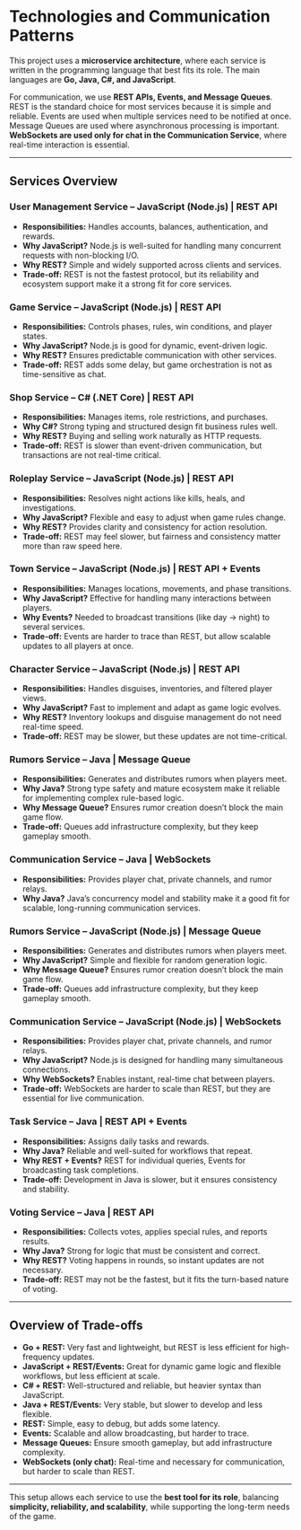 # Technologies and Communication Patterns

This project uses a **microservice architecture**, where each service is written in the programming language that best fits its role. The main languages are **Go, Java, C#, and JavaScript**.

For communication, we use **REST APIs, Events, and Message Queues**. REST is the standard choice for most services because it is simple and reliable. Events are used when multiple services need to be notified at once. Message Queues are used where asynchronous processing is important.  
**WebSockets are used only for chat in the Communication Service**, where real-time interaction is essential.

---

## Services Overview

### User Management Service – JavaScript (Node.js) | REST API
- **Responsibilities:** Handles accounts, balances, authentication, and rewards.  
- **Why JavaScript?** Node.js is well-suited for handling many concurrent requests with non-blocking I/O.  
- **Why REST?** Simple and widely supported across clients and services.  
- **Trade-off:** REST is not the fastest protocol, but its reliability and ecosystem support make it a strong fit for core services.  

### Game Service – JavaScript (Node.js) | REST API
- **Responsibilities:** Controls phases, rules, win conditions, and player states.  
- **Why JavaScript?** Node.js is good for dynamic, event-driven logic.  
- **Why REST?** Ensures predictable communication with other services.  
- **Trade-off:** REST adds some delay, but game orchestration is not as time-sensitive as chat.  

### Shop Service – C# (.NET Core) | REST API
- **Responsibilities:** Manages items, role restrictions, and purchases.  
- **Why C#?** Strong typing and structured design fit business rules well.  
- **Why REST?** Buying and selling work naturally as HTTP requests.  
- **Trade-off:** REST is slower than event-driven communication, but transactions are not real-time critical.  

### Roleplay Service – JavaScript (Node.js) | REST API
- **Responsibilities:** Resolves night actions like kills, heals, and investigations.  
- **Why JavaScript?** Flexible and easy to adjust when game rules change.  
- **Why REST?** Provides clarity and consistency for action resolution.  
- **Trade-off:** REST may feel slower, but fairness and consistency matter more than raw speed here.  

### Town Service – JavaScript (Node.js) | REST API + Events
- **Responsibilities:** Manages locations, movements, and phase transitions.  
- **Why JavaScript?** Effective for handling many interactions between players.  
- **Why Events?** Needed to broadcast transitions (like day → night) to several services.  
- **Trade-off:** Events are harder to trace than REST, but allow scalable updates to all players at once.  

### Character Service – JavaScript (Node.js) | REST API
- **Responsibilities:** Handles disguises, inventories, and filtered player views.  
- **Why JavaScript?** Fast to implement and adapt as game logic evolves.  
- **Why REST?** Inventory lookups and disguise management do not need real-time speed.  
- **Trade-off:** REST may be slower, but these updates are not time-critical.  

### Rumors Service – Java | Message Queue
- **Responsibilities:** Generates and distributes rumors when players meet.  
- **Why Java?** Strong type safety and mature ecosystem make it reliable for implementing complex rule-based logic.  
- **Why Message Queue?** Ensures rumor creation doesn’t block the main game flow.  
- **Trade-off:** Queues add infrastructure complexity, but they keep gameplay smooth.  

### Communication Service – Java | WebSockets
- **Responsibilities:** Provides player chat, private channels, and rumor relays.  
- **Why Java?** Java’s concurrency model and stability make it a good fit for scalable, long-running communication services.  

### Rumors Service – JavaScript (Node.js) | Message Queue
- **Responsibilities:** Generates and distributes rumors when players meet.  
- **Why JavaScript?** Simple and flexible for random generation logic.  
- **Why Message Queue?** Ensures rumor creation doesn’t block the main game flow.  
- **Trade-off:** Queues add infrastructure complexity, but they keep gameplay smooth.  

### Communication Service – JavaScript (Node.js) | WebSockets
- **Responsibilities:** Provides player chat, private channels, and rumor relays.  
- **Why JavaScript?** Node.js is designed for handling many simultaneous connections.  
- **Why WebSockets?** Enables instant, real-time chat between players.  
- **Trade-off:** WebSockets are harder to scale than REST, but they are essential for live communication.  

### Task Service – Java | REST API + Events
- **Responsibilities:** Assigns daily tasks and rewards.  
- **Why Java?** Reliable and well-suited for workflows that repeat.  
- **Why REST + Events?** REST for individual queries, Events for broadcasting task completions.  
- **Trade-off:** Development in Java is slower, but it ensures consistency and stability.  

### Voting Service – Java | REST API
- **Responsibilities:** Collects votes, applies special rules, and reports results.  
- **Why Java?** Strong for logic that must be consistent and correct.  
- **Why REST?** Voting happens in rounds, so instant updates are not necessary.  
- **Trade-off:** REST may not be the fastest, but it fits the turn-based nature of voting.  

---

## Overview of Trade-offs

- **Go + REST:** Very fast and lightweight, but REST is less efficient for high-frequency updates.  
- **JavaScript + REST/Events:** Great for dynamic game logic and flexible workflows, but less efficient at scale.  
- **C# + REST:** Well-structured and reliable, but heavier syntax than JavaScript.  
- **Java + REST/Events:** Very stable, but slower to develop and less flexible.  
- **REST:** Simple, easy to debug, but adds some latency.  
- **Events:** Scalable and allow broadcasting, but harder to trace.  
- **Message Queues:** Ensure smooth gameplay, but add infrastructure complexity.  
- **WebSockets (only chat):** Real-time and necessary for communication, but harder to scale than REST.  

---

This setup allows each service to use the **best tool for its role**, balancing **simplicity, reliability, and scalability**, while supporting the long-term needs of the game.
